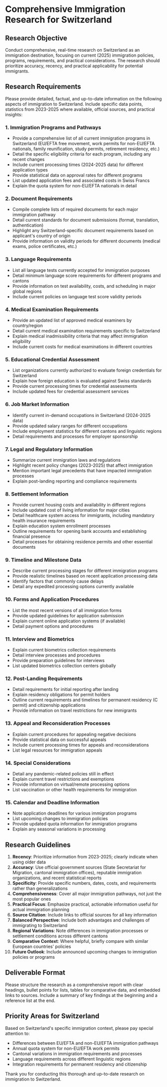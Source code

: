 # Comprehensive Immigration Research for Switzerland

## Research Objective
Conduct comprehensive, real-time research on Switzerland as an immigration destination, focusing on current (2025) immigration policies, programs, requirements, and practical considerations. The research should prioritize accuracy, recency, and practical applicability for potential immigrants.

## Research Requirements
Please provide detailed, factual, and up-to-date information on the following aspects of immigration to Switzerland. Include specific data points, statistics from 2023-2025 where available, official sources, and practical insights:

### 1. Immigration Programs and Pathways
- Provide a comprehensive list of all current immigration programs in Switzerland (EU/EFTA free movement, work permits for non-EU/EFTA nationals, family reunification, study permits, retirement residency, etc.)
- Detail the specific eligibility criteria for each program, including any recent changes
- Include current processing times (2024-2025 data) for different application types
- Provide statistical data on approval rates for different programs
- List updated application fees and associated costs in Swiss Francs
- Explain the quota system for non-EU/EFTA nationals in detail

### 2. Document Requirements
- Compile complete lists of required documents for each major immigration pathway
- Detail current standards for document submissions (format, translation, authentication)
- Highlight any Switzerland-specific document requirements based on applicant's country of origin
- Provide information on validity periods for different documents (medical exams, police certificates, etc.)

### 3. Language Requirements
- List all language tests currently accepted for immigration purposes
- Detail minimum language score requirements for different programs and cantons
- Provide information on test availability, costs, and scheduling in major global regions
- Include current policies on language test score validity periods

### 4. Medical Examination Requirements
- Provide an updated list of approved medical examiners by country/region
- Detail current medical examination requirements specific to Switzerland
- Explain medical inadmissibility criteria that may affect immigration eligibility
- Include current costs for medical examinations in different countries

### 5. Educational Credential Assessment
- List organizations currently authorized to evaluate foreign credentials for Switzerland
- Explain how foreign education is evaluated against Swiss standards
- Provide current processing times for credential assessments
- Include updated fees for credential assessment services

### 6. Job Market Information
- Identify current in-demand occupations in Switzerland (2024-2025 data)
- Provide updated salary ranges for different occupations
- Include employment statistics for different cantons and linguistic regions
- Detail requirements and processes for employer sponsorship

### 7. Legal and Regulatory Information
- Summarize current immigration laws and regulations
- Highlight recent policy changes (2023-2025) that affect immigration
- Mention important legal precedents that have impacted immigration processes
- Explain post-landing reporting and compliance requirements

### 8. Settlement Information
- Provide current housing costs and availability in different regions
- Include updated cost of living information for major cities
- Detail healthcare system access for immigrants, including mandatory health insurance requirements
- Explain education system enrollment processes
- Outline requirements for opening bank accounts and establishing financial presence
- Detail processes for obtaining residence permits and other essential documents

### 9. Timeline and Milestone Data
- Describe current processing stages for different immigration programs
- Provide realistic timelines based on recent application processing data
- Identify factors that commonly cause delays
- Detail any expedited processing options currently available

### 10. Forms and Application Procedures
- List the most recent versions of all immigration forms
- Provide updated guidelines for application submission
- Explain current online application systems (if available)
- Detail payment options and procedures

### 11. Interview and Biometrics
- Explain current biometrics collection requirements
- Detail interview processes and procedures
- Provide preparation guidelines for interviews
- List updated biometrics collection centers globally

### 12. Post-Landing Requirements
- Detail requirements for initial reporting after landing
- Explain residency obligations for permit holders
- Outline current requirements and timelines for permanent residency (C permit) and citizenship applications
- Provide information on travel restrictions for new immigrants

### 13. Appeal and Reconsideration Processes
- Explain current procedures for appealing negative decisions
- Provide statistical data on successful appeals
- Include current processing times for appeals and reconsiderations
- List legal resources for immigration appeals

### 14. Special Considerations
- Detail any pandemic-related policies still in effect
- Explain current travel restrictions and exemptions
- Provide information on virtual/remote processing options
- List vaccination or other health requirements for immigration

### 15. Calendar and Deadline Information
- Note application deadlines for various immigration programs
- List upcoming changes to immigration policies
- Provide updated quota information for immigration programs
- Explain any seasonal variations in processing

## Research Guidelines
1. **Recency**: Prioritize information from 2023-2025; clearly indicate when using older data
2. **Accuracy**: Use official government sources (State Secretariat for Migration, cantonal immigration offices), reputable immigration organizations, and recent statistical reports
3. **Specificity**: Provide specific numbers, dates, costs, and requirements rather than generalizations
4. **Comprehensiveness**: Cover all major immigration pathways, not just the most popular ones
5. **Practical Focus**: Emphasize practical, actionable information useful for actual immigration planning
6. **Source Citation**: Include links to official sources for all key information
7. **Balanced Perspective**: Include both advantages and challenges of immigrating to Switzerland
8. **Regional Variations**: Note differences in immigration processes or settlement conditions across different cantons
9. **Comparative Context**: Where helpful, briefly compare with similar European countries' policies
10. **Future Outlook**: Include announced upcoming changes to immigration policies or programs

## Deliverable Format
Please structure the research as a comprehensive report with clear headings, bullet points for lists, tables for comparative data, and embedded links to sources. Include a summary of key findings at the beginning and a reference list at the end.

## Priority Areas for Switzerland
Based on Switzerland's specific immigration context, please pay special attention to:
- Differences between EU/EFTA and non-EU/EFTA immigration pathways
- Annual quota system for non-EU/EFTA work permits
- Cantonal variations in immigration requirements and processes
- Language requirements across different linguistic regions
- Integration requirements for permanent residency and citizenship

Thank you for conducting this thorough and up-to-date research on immigration to Switzerland.
